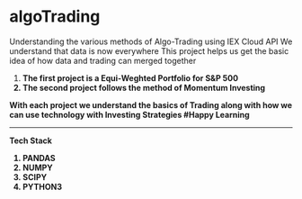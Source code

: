 # algoTrading
Understanding the various methods of Algo-Trading using IEX Cloud API
We understand that data is now everywhere 
This project helps us get the basic idea of how data and trading can merged together
<ol>
  <li>
    <b>The first project is a Equi-Weghted Portfolio for S&P 500<b>
  </li>
  <li>
    <b>The second project follows the method of Momentum Investing</b>
      </li>
      </ol>
With each project we understand the basics of Trading along with how we can use technology with Investing Strategies
    #Happy Learning
    <hr>
Tech Stack
    <ol>
      <li>
    PANDAS
      </li>
      <li>
    NUMPY
    </li>
    <li>
    SCIPY
  </li>
  <li>
    PYTHON3
    </li>
    </ol>
